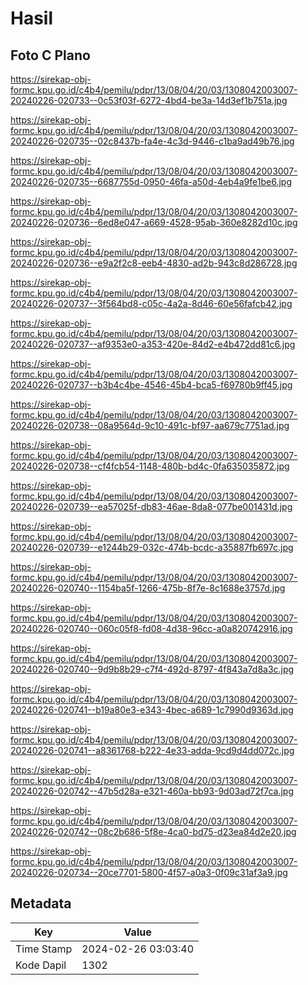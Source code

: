 # Hasil

## Foto C Plano

https://sirekap-obj-formc.kpu.go.id/c4b4/pemilu/pdpr/13/08/04/20/03/1308042003007-20240226-020733--0c53f03f-6272-4bd4-be3a-14d3ef1b751a.jpg

https://sirekap-obj-formc.kpu.go.id/c4b4/pemilu/pdpr/13/08/04/20/03/1308042003007-20240226-020735--02c8437b-fa4e-4c3d-9446-c1ba9ad49b76.jpg

https://sirekap-obj-formc.kpu.go.id/c4b4/pemilu/pdpr/13/08/04/20/03/1308042003007-20240226-020735--6687755d-0950-46fa-a50d-4eb4a9fe1be6.jpg

https://sirekap-obj-formc.kpu.go.id/c4b4/pemilu/pdpr/13/08/04/20/03/1308042003007-20240226-020736--6ed8e047-a669-4528-95ab-360e8282d10c.jpg

https://sirekap-obj-formc.kpu.go.id/c4b4/pemilu/pdpr/13/08/04/20/03/1308042003007-20240226-020736--e9a2f2c8-eeb4-4830-ad2b-943c8d286728.jpg

https://sirekap-obj-formc.kpu.go.id/c4b4/pemilu/pdpr/13/08/04/20/03/1308042003007-20240226-020737--3f564bd8-c05c-4a2a-8d46-60e56fafcb42.jpg

https://sirekap-obj-formc.kpu.go.id/c4b4/pemilu/pdpr/13/08/04/20/03/1308042003007-20240226-020737--af9353e0-a353-420e-84d2-e4b472dd81c6.jpg

https://sirekap-obj-formc.kpu.go.id/c4b4/pemilu/pdpr/13/08/04/20/03/1308042003007-20240226-020737--b3b4c4be-4546-45b4-bca5-f69780b9ff45.jpg

https://sirekap-obj-formc.kpu.go.id/c4b4/pemilu/pdpr/13/08/04/20/03/1308042003007-20240226-020738--08a9564d-9c10-491c-bf97-aa679c7751ad.jpg

https://sirekap-obj-formc.kpu.go.id/c4b4/pemilu/pdpr/13/08/04/20/03/1308042003007-20240226-020738--cf4fcb54-1148-480b-bd4c-0fa635035872.jpg

https://sirekap-obj-formc.kpu.go.id/c4b4/pemilu/pdpr/13/08/04/20/03/1308042003007-20240226-020739--ea57025f-db83-46ae-8da8-077be001431d.jpg

https://sirekap-obj-formc.kpu.go.id/c4b4/pemilu/pdpr/13/08/04/20/03/1308042003007-20240226-020739--e1244b29-032c-474b-bcdc-a35887fb697c.jpg

https://sirekap-obj-formc.kpu.go.id/c4b4/pemilu/pdpr/13/08/04/20/03/1308042003007-20240226-020740--1154ba5f-1266-475b-8f7e-8c1688e3757d.jpg

https://sirekap-obj-formc.kpu.go.id/c4b4/pemilu/pdpr/13/08/04/20/03/1308042003007-20240226-020740--060c05f8-fd08-4d38-96cc-a0a820742916.jpg

https://sirekap-obj-formc.kpu.go.id/c4b4/pemilu/pdpr/13/08/04/20/03/1308042003007-20240226-020740--9d9b8b29-c7f4-492d-8797-4f843a7d8a3c.jpg

https://sirekap-obj-formc.kpu.go.id/c4b4/pemilu/pdpr/13/08/04/20/03/1308042003007-20240226-020741--b19a80e3-e343-4bec-a689-1c7990d9363d.jpg

https://sirekap-obj-formc.kpu.go.id/c4b4/pemilu/pdpr/13/08/04/20/03/1308042003007-20240226-020741--a8361768-b222-4e33-adda-9cd9d4dd072c.jpg

https://sirekap-obj-formc.kpu.go.id/c4b4/pemilu/pdpr/13/08/04/20/03/1308042003007-20240226-020742--47b5d28a-e321-460a-bb93-9d03ad72f7ca.jpg

https://sirekap-obj-formc.kpu.go.id/c4b4/pemilu/pdpr/13/08/04/20/03/1308042003007-20240226-020742--08c2b686-5f8e-4ca0-bd75-d23ea84d2e20.jpg

https://sirekap-obj-formc.kpu.go.id/c4b4/pemilu/pdpr/13/08/04/20/03/1308042003007-20240226-020734--20ce7701-5800-4f57-a0a3-0f09c31af3a9.jpg


## Metadata

| Key        | Value               |
| ---------- | ------------------- |
| Time Stamp | 2024-02-26 03:03:40 |
| Kode Dapil | 1302                |



